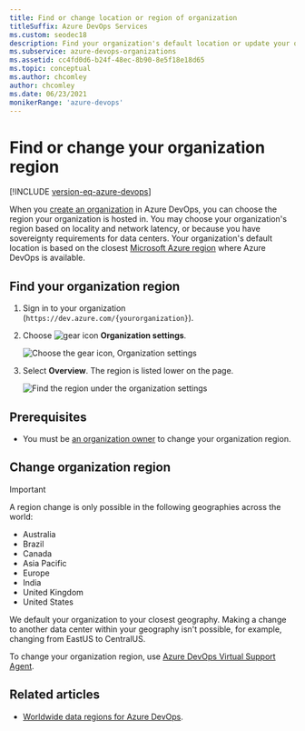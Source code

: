 ```yaml
---
title: Find or change location or region of organization 
titleSuffix: Azure DevOps Services
ms.custom: seodec18
description: Find your organization's default location or update your organization region in Azure DevOps.
ms.subservice: azure-devops-organizations
ms.assetid: cc4fd0d6-b24f-48ec-8b90-8e5f18e18d65
ms.topic: conceptual
ms.author: chcomley
author: chcomley
ms.date: 06/23/2021
monikerRange: 'azure-devops'
---
```


# Find or change your organization region

[!INCLUDE [version-eq-azure-devops](../../includes/version-eq-azure-devops.md)]

When you [create an organization](create-organization.md) in Azure DevOps, you can choose the region your organization is hosted in. You may choose your organization's region based on locality and network latency, or because you have sovereignty requirements for data centers. Your organization's default location is based on the closest [Microsoft Azure region](https://azure.microsoft.com/regions) where Azure DevOps is available.

## Find your organization region

1. Sign in to your organization (```https://dev.azure.com/{yourorganization}```).

2. Choose ![gear icon](../../media/icons/gear-icon.png) **Organization settings**.

   ![Choose the gear icon, Organization settings](../../media/settings/open-admin-settings-vert.png)
3. Select **Overview**. The region is listed lower on the page.

   ![Find the region under the organization settings](media/change-organization-location/organization-settings-region.png)

## Prerequisites

- You must be [an organization owner](../security/look-up-organization-owner.md) to change your organization region.

## Change organization region

> [!IMPORTANT]
> A region change is only possible in the following geographies across the world:
>
> - Australia
> - Brazil
> - Canada
> - Asia Pacific
> - Europe
> - India
> - United Kingdom
> - United States
>
> We default your organization to your closest geography. Making a change to another data center within your geography isn't possible, for example, changing from EastUS to CentralUS.

To change your organization region, use [Azure DevOps Virtual Support Agent](https://go.microsoft.com/fwlink/?linkid=2163146).

## Related articles

- [Worldwide data regions for Azure DevOps](../security/data-location.md).
